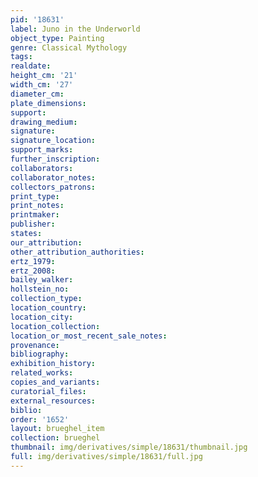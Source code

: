 ```yaml
---
pid: '18631'
label: Juno in the Underworld
object_type: Painting
genre: Classical Mythology
tags: 
realdate: 
height_cm: '21'
width_cm: '27'
diameter_cm: 
plate_dimensions: 
support: 
drawing_medium: 
signature: 
signature_location: 
support_marks: 
further_inscription: 
collaborators: 
collaborator_notes: 
collectors_patrons: 
print_type: 
print_notes: 
printmaker: 
publisher: 
states: 
our_attribution: 
other_attribution_authorities: 
ertz_1979: 
ertz_2008: 
bailey_walker: 
hollstein_no: 
collection_type: 
location_country: 
location_city: 
location_collection: 
location_or_most_recent_sale_notes: 
provenance: 
bibliography: 
exhibition_history: 
related_works: 
copies_and_variants: 
curatorial_files: 
external_resources: 
biblio: 
order: '1652'
layout: brueghel_item
collection: brueghel
thumbnail: img/derivatives/simple/18631/thumbnail.jpg
full: img/derivatives/simple/18631/full.jpg
---
```

